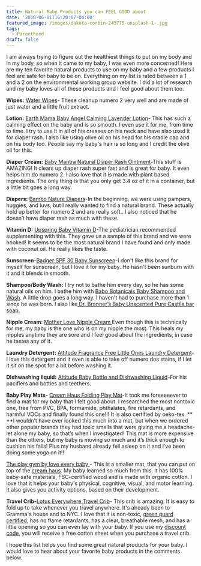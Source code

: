 ```yaml
---
title: Natural Baby Products you can FEEL GOOD about
date: '2018-06-01T16:20:07-04:00'
featured_image: /images/dakota-corbin-243775-unsplash-1-.jpg
tags:
  - Parenthood
draft: false
---
```

I am always trying to figure out the healthiest things to put on my body and in my body, so when it came to my baby, I was even more concerned! Here are my ten favorite natural products to use on my baby and a few products I feel are safe for baby to be on. Everything on my list is rated between a 1 and a 2 on the environmental working group website. I did a lot of research and my baby loves all of these products and I feel good about them too.

**Wipes:** [Water Wipes](https://amzn.to/2JloiDw)- These cleanup numero 2 very well and are made of just water and a little fruit extract. 

**Lotion:** [Earth Mama Baby Angel Calming Lavender Lotion](https://amzn.to/2LeQc1a)- This has such a calming effect on the baby and is so smooth. I even use it for me, from time to time. I try to use it in all of his creases on his neck and have also used it for diaper rash. I also like using olive oil on his head for his cradle cap and on his body too. People say my baby's hair is so long and I credit the olive oil for this.

**Diaper Cream:** [Baby Mantra Natural Diaper Rash Ointment](https://amzn.to/2Jkh4PT)-This stuff is AMAZING! It clears up diaper rash super fast and is great for baby. It even helps him do numero 2. I also love that it is made with plant based ingredients. The only thing is that you only get 3.4 oz of it in a container, but a little bit goes a long way. 

**Diapers:** [Bambo Nature Diapers](https://amzn.to/2xG9fjc)-In the beginning, we were using pampers, huggies, and luvs, but I really wanted to find a natural brand. These actually hold up better for numero 2 and are really soft.. I also noticed that he doesn’t have diaper rash as much with these. 

**Vitamin D:** [Upspring Baby Vitamin D](https://amzn.to/2Lc3ADg)-The pediatrician recommended supplementing with this. They gave us a sample of this brand and we were hooked! It seems to be the most natural brand I have found and only made with coconut oil. He really likes the taste. 

**Sunscreen**-[Badger SPF 30 Baby Sunscreen](https://amzn.to/2szlBn5)-I don't like this brand for myself for sunscreen, but I love it for my baby. He hasn't been sunburn with it and it blends in smooth.

**Shampoo/Body Wash:** I try not to bathe him every day, so he has some natural oils on him. I bathe him with [Babo Botanicals Baby Shampoo and Wash](https://amzn.to/2JoKJro). A little drop goes a long way. I haven't had to purchase more than 1 since he was born. I also like[ Dr. Bronner’s Baby Unscented Pure Castile bar soap.](https://amzn.to/2svZspX)

**Nipple Cream**: [Mother Love Nipple Cream ](https://amzn.to/2xyUGxP)Even though this is technically for me, my baby is the one who is on my nipple the most. This heals my nipples anytime they are sore and I feel good about the ingredients, in case he tastes any of it.

**Laundry Detergent:** [Attitude Fragrance Free Little Ones Laundry Detergent](https://amzn.to/2J26yxj)-I love this detergent and it even is able to take off numero dos stains, if I let it sit on the spot for a bit before washing it. 

**Dishwashing liquid:** [Attitude Baby Bottle and Dishwashing Liquid](https://amzn.to/2JmgVvr)-For his pacifiers and bottles and teethers.

**Baby Play Mats-** [Cream Haus Folding Play Mat](http://www.creamhaus.us/?aff=21)-It took me foreeeeever to find a mat for my baby that I felt good about. I researched the most nontoxic one, free from PVC, BPA, formamide, phthalates, fire retardants, and harmful VOCs and finally found this one!!! It is also certified by oeko-tex. \*\* \*\*I wouldn’t have ever looked this much into a mat, but when we ordered other popular brands they had toxic smells that were giving me a headache-let alone my baby, so that’s when I investigated! This mat is more expensive than the others, but my baby is moving so much and it’s thick enough to cushion his falls!  Plus my husband already fell asleep on it and I’ve been doing some yoga on it!!

 [The play gym by love every baby ](http://lovevery.refr.cc/lifepointsus)- This is a smaller mat, that you can put on top of the [cream haus](http://www.creamhaus.us/?aff=21). My baby learned so much from this. It has 100% baby-safe materials, FSC-certified wood and is made with organic cotton. I love that it helps your baby's physical, cognitive, visual, and  motor learning. It also gives you activity options, based on their development.        

**Travel Crib-**[Lotus Everywhere Travel Crib](http://guavafamily.refr.cc/nicoledonofrio)- This crib is amazing. It is easy to fold up to take whenever you travel anywhere. It's already been to Gramma's house and to NYC.  I love that it is non-toxic, [green guard certified](http://greenguard.org/en/index.aspx), has no flame retardants, has a clear, breathable mesh, and has a little opening so you can even lay with your baby. If you use my [discount code,](http://guavafamily.refr.cc/nicoledonofrio) you will receive a free cotton sheet when you purchase a travel crib.

I hope this list helps you find some great natural products for your baby.  I would love to hear about your favorite baby products in the comments below.
